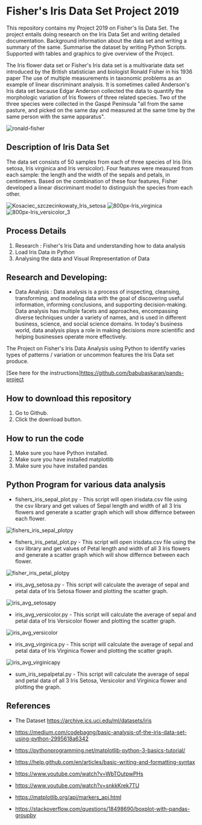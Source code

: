 # Fisher's Iris Data Set Project 2019


This repository contains my  Project 2019 on Fisher's Iis Data Set.  The project entails doing research on the Iris Data Set and writing detailed documentation.  Background information about the data set and writing a summary of the same.  Summarise the dataset by writing Python Scripts.  Supported with tables and graphics to give overview of the Project.

The Iris flower data set or Fisher's Iris data set is a multivariate data set introduced by the British statistician and biologist Ronald Fisher in his 1936 paper The use of multiple measurements in taxonomic problems as an example of linear discriminant analysis. It is sometimes called Anderson's Iris data set because Edgar Anderson collected the data to quantify the morphologic variation of Iris flowers of three related species. Two of the three species were collected in the Gaspé Peninsula "all from the same pasture, and picked on the same day and measured at the same time by the same person with the same apparatus".

![ronald-fisher](https://user-images.githubusercontent.com/48861486/56838903-dc6c6900-6877-11e9-80eb-25758e5e3431.JPG)

## Description of Iris Data Set

The data set consists of 50 samples from each of three species of Iris (Iris setosa, Iris virginica and Iris versicolor). Four features were measured from each sample: the length and the width of the sepals and petals, in centimeters. Based on the combination of these four features, Fisher developed a linear discriminant model to distinguish the species from each other. 


![Kosaciec_szczecinkowaty_Iris_setosa](https://user-images.githubusercontent.com/48861486/56839483-9cf34c00-687a-11e9-9040-73e8284c8366.jpg)
![800px-Iris_virginica](https://user-images.githubusercontent.com/48861486/56839491-a086d300-687a-11e9-8b49-3f93aea338a1.jpg)
![800px-Iris_versicolor_3](https://user-images.githubusercontent.com/48861486/56839493-a2509680-687a-11e9-9f68-76efa0bcf811.jpg)

## Process Details

1. Research : Fisher's Iris Data and understanding how to data analysis
2. Load Iris Data in Python
3. Analysing the data and Visual Rrepresentation of Data

## Research and Developing:

* Data Analysis : Data analysis is a process of inspecting, cleansing, transforming, and modeling data with the goal of discovering useful information, informing conclusions, and supporting decision-making. Data analysis has multiple facets and approaches, encompassing diverse techniques under a variety of names, and is used in different business, science, and social science domains. In today's business world, data analysis plays a role in making decisions more scientific and helping businesses operate more effectively.

The Project on Fisher's Iris Data Analysis using Python to identify varies types of patterns / variation or uncommon features the Iris Data set produce.



[See here for the instructions]https://github.com/babubaskaran/pands-project

## How to download this repository

1. Go to Github.
2. Click the download button.

## How to run the code

1. Make sure you have Python installed.
2. Make sure you have installed matplotlib
3. Make sure you have installed pandas


## Python Program for various data analysis

* fishers_iris_sepal_plot.py - This script will open irisdata.csv file using the csv library and get values of Sepal length and width of all 3 Iris flowers and generate a scatter graph which will show differnce between each flower.

![fishers_iris_sepal_plotpy](https://user-images.githubusercontent.com/48861486/56870048-069d6280-6a01-11e9-9617-352a367c911b.png)

* fishers_iris_petal_plot.py - This script will open irisdata.csv file using the csv library and get values of Petal length and width of all 3 Iris flowers and generate a scatter graph which will show differnce between each flower.

![fisher_iris_petal_plotpy](https://user-images.githubusercontent.com/48861486/56870141-aa3b4280-6a02-11e9-90b9-8bb86a7c3e14.png)

* iris_avg_setosa.py - This script will calculate the average of sepal and petal data of Iris Setosa flower and plotting the scatter graph.

![iris_avg_setosapy](https://user-images.githubusercontent.com/48861486/56870254-bfb16c00-6a04-11e9-8135-93e11219b2cd.png)

* iris_avg_versicolor.py - This script will calculate the average of sepal and petal data of Iris Versicolor flower and plotting the scatter graph.

![iris_avg_versicolor](https://user-images.githubusercontent.com/48861486/56870277-13bc5080-6a05-11e9-901c-18700d6f0df5.png)

* iris_avg_virginica.py - This script will calculate the average of sepal and petal data of Iris Virginica flower and plotting the scatter graph.

![iris_avg_virginicapy](https://user-images.githubusercontent.com/48861486/56870288-2f275b80-6a05-11e9-8cdf-d072e9238edb.png)


* sum_iris_sepalpetal.py - This script will calculate the average of sepal and petal data of all 3 Iris Setosa, Versicolor and Virginica flower and plotting the graph.







## References

* The Dataset https://archive.ics.uci.edu/ml/datasets/iris
 
* https://medium.com/codebagng/basic-analysis-of-the-iris-data-set-using-python-2995618a6342

* https://pythonprogramming.net/matplotlib-python-3-basics-tutorial/

* https://help.github.com/en/articles/basic-writing-and-formatting-syntax

* https://www.youtube.com/watch?v=WbTOutpwPHs

* https://www.youtube.com/watch?v=snkkKrek7TU

* https://matplotlib.org/api/markers_api.html

* https://stackoverflow.com/questions/18498690/boxplot-with-pandas-groupby


